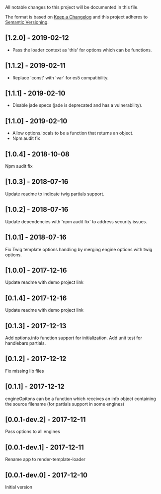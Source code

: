 All notable changes to this project will be documented in this file.

The format is based on [Keep a Changelog](http://keepachangelog.com/en/1.0.0/)
and this project adheres to [Semantic Versioning](http://semver.org/spec/v2.0.0.html).

## [1.2.0] - 2019-02-12
- Pass the loader context as 'this' for options which can be functions.

## [1.1.2] - 2019-02-11
- Replace 'const' with 'var' for es5 compatibility.

## [1.1.1] - 2019-02-10
- Disable jade specs (jade is deprecated and has a vulnerability).

## [1.1.0] - 2019-02-10
- Allow options.locals to be a function that returns an object.
- Npm audit fix

## [1.0.4] - 2018-10-08
Npm audit fix

## [1.0.3] - 2018-07-16
Update readme to indicate twig partials support.

## [1.0.2] - 2018-07-16
Update dependencies with 'npm audit fix' to address security issues.

## [1.0.1] - 2018-07-16
Fix Twig template options handling by merging engine options with twig options.

## [1.0.0] - 2017-12-16
Update readme with demo project link

## [0.1.4] - 2017-12-16
Update readme with demo project link

## [0.1.3] - 2017-12-13
Add options.info function support for initialization.
Add unit test for handlebars partials.

## [0.1.2] - 2017-12-12
Fix missing lib files

## [0.1.1] - 2017-12-12
engineOpitons can be a function which receives an info object containing the source filename (for partials support in some engines)

## [0.0.1-dev.2] - 2017-12-11
Pass options to all engines

## [0.0.1-dev.1] - 2017-12-11
Rename app to render-template-loader

## [0.0.1-dev.0] - 2017-12-10
Initial version
